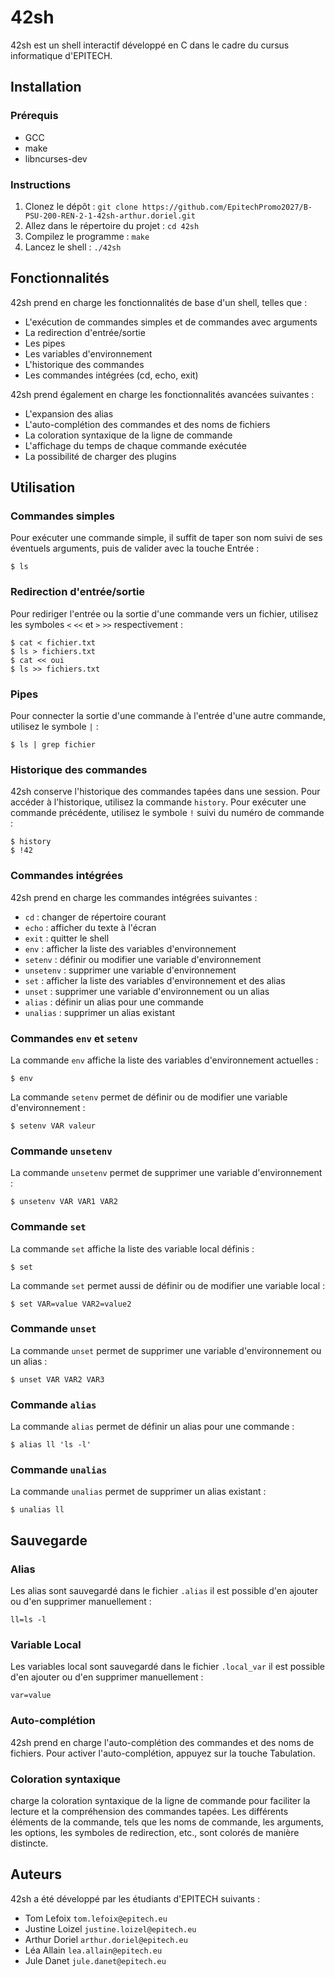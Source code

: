 # 42sh

42sh est un shell interactif développé en C dans le cadre du cursus informatique d'EPITECH.

## Installation

### Prérequis

* GCC
* make
* libncurses-dev

### Instructions

1. Clonez le dépôt : `git clone https://github.com/EpitechPromo2027/B-PSU-200-REN-2-1-42sh-arthur.doriel.git`
2. Allez dans le répertoire du projet : `cd 42sh`
3. Compilez le programme : `make`
4. Lancez le shell : `./42sh`

## Fonctionnalités

42sh prend en charge les fonctionnalités de base d'un shell, telles que :

* L'exécution de commandes simples et de commandes avec arguments
* La redirection d'entrée/sortie
* Les pipes
* Les variables d'environnement
* L'historique des commandes
* Les commandes intégrées (cd, echo, exit)

42sh prend également en charge les fonctionnalités avancées suivantes :

* L'expansion des alias
* L'auto-complétion des commandes et des noms de fichiers
* La coloration syntaxique de la ligne de commande
* L'affichage du temps de chaque commande exécutée
* La possibilité de charger des plugins

## Utilisation

### Commandes simples

Pour exécuter une commande simple, il suffit de taper son nom suivi de ses éventuels arguments, puis de valider avec la touche Entrée :

```shell
$ ls
```

### Redirection d'entrée/sortie

Pour rediriger l'entrée ou la sortie d'une commande vers un fichier, utilisez les symboles `<` `<<` et `>` `>>` respectivement :

```shell
$ cat < fichier.txt
$ ls > fichiers.txt
$ cat << oui
$ ls >> fichiers.txt
```

### Pipes

Pour connecter la sortie d'une commande à l'entrée d'une autre commande, utilisez le symbole `|` :

```shell
$ ls | grep fichier
```

### Historique des commandes

42sh conserve l'historique des commandes tapées dans une session. Pour accéder à l'historique, utilisez la commande `history`. Pour exécuter une commande précédente, utilisez le symbole `!` suivi du numéro de commande :

```shell
$ history
$ !42
```

### Commandes intégrées

42sh prend en charge les commandes intégrées suivantes :

* `cd` : changer de répertoire courant
* `echo` : afficher du texte à l'écran
* `exit` : quitter le shell
* `env` : afficher la liste des variables d'environnement
* `setenv` : définir ou modifier une variable d'environnement
* `unsetenv` : supprimer une variable d'environnement
* `set` : afficher la liste des variables d'environnement et des alias
* `unset` : supprimer une variable d'environnement ou un alias
* `alias` : définir un alias pour une commande
* `unalias` : supprimer un alias existant

### Commandes `env` et `setenv`

La commande `env` affiche la liste des variables d'environnement actuelles :

```shell
$ env
```

La commande `setenv` permet de définir ou de modifier une variable d'environnement :

```shell
$ setenv VAR valeur
```

### Commande `unsetenv`

La commande `unsetenv` permet de supprimer une variable d'environnement :

```shell
$ unsetenv VAR VAR1 VAR2
```

### Commande `set`

La commande `set` affiche la liste des variable local définis :

```shell
$ set
```

La commande `set` permet aussi de définir ou de modifier une variable local :

```shell
$ set VAR=value VAR2=value2
```

### Commande `unset`

La commande `unset` permet de supprimer une variable d'environnement ou un alias :

```shell
$ unset VAR VAR2 VAR3
```

### Commande `alias`

La commande `alias` permet de définir un alias pour une commande :

```shell
$ alias ll 'ls -l'
```

### Commande `unalias`

La commande `unalias` permet de supprimer un alias existant :

```shell
$ unalias ll
```
## Sauvegarde

### Alias

Les alias sont sauvegardé dans le fichier `.alias` il est possible d'en ajouter ou d'en supprimer manuellement :
```text
ll=ls -l
```
### Variable Local
Les variables local sont sauvegardé dans le fichier `.local_var` il est possible d'en ajouter ou d'en supprimer manuellement :
```text
var=value
```

### Auto-complétion

42sh prend en charge l'auto-complétion des commandes et des noms de fichiers. Pour activer l'auto-complétion, appuyez sur la touche Tabulation.

### Coloration syntaxique

charge la coloration syntaxique de la ligne de commande pour faciliter la lecture et la compréhension des commandes tapées. Les différents éléments de la commande, tels que les noms de commande, les arguments, les options, les symboles de redirection, etc., sont colorés de manière distincte.

## Auteurs

42sh a été développé par les étudiants d'EPITECH suivants :

* Tom Lefoix `tom.lefoix@epitech.eu`
* Justine Loizel `justine.loizel@epitech.eu`
* Arthur Doriel `arthur.doriel@epitech.eu`
* Léa Allain `lea.allain@epitech.eu`
* Jule Danet `jule.danet@epitech.eu`
